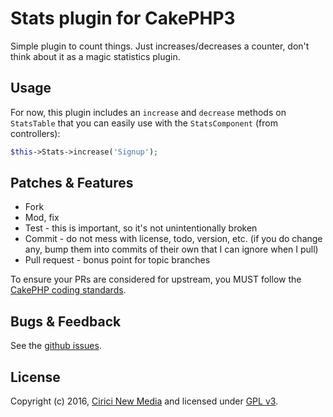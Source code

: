 # Stats plugin for CakePHP3

Simple plugin to count things. Just increases/decreases a counter, don't think
about it as a magic statistics plugin.

## Usage

For now, this plugin includes an `increase` and `decrease` methods on `StatsTable`
that you can easily use with the `StatsComponent` (from controllers):

~~~php
$this->Stats->increase('Signup');
~~~


## Patches & Features

* Fork
* Mod, fix
* Test - this is important, so it's not unintentionally broken
* Commit - do not mess with license, todo, version, etc. (if you do change any, bump them into commits of
their own that I can ignore when I pull)
* Pull request - bonus point for topic branches

To ensure your PRs are considered for upstream, you MUST follow the [CakePHP coding standards][standards].

## Bugs & Feedback

See the [github issues][issues].

## License

Copyright (c) 2016, [Cirici New Media][cirici] and licensed under [GPL v3][gpl].

[cakephp]: http://cakephp.org
[composer]: http://getcomposer.org
[issues]: https://github.com/ciricihq/cake-stats/issues
[gpl]: http://www.gnu.org/licenses/gpl-3.0.html
[cirici]: http://www.cirici.com
[standards]: http://book.cakephp.org/3.0/en/contributing/cakephp-coding-conventions.html
